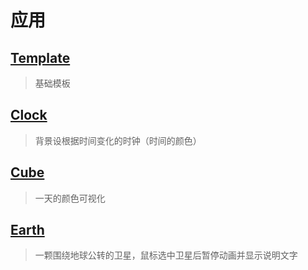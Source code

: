 # 应用

## [Template](./template/src/main.ts)

> 基础模板

## [Clock](./clock/src/main.ts)

> 背景设根据时间变化的时钟（时间的颜色）

## [Cube](./cube/src/main.ts)

> 一天的颜色可视化

## [Earth](./earth/src/main.ts)

> 一颗围绕地球公转的卫星，鼠标选中卫星后暂停动画并显示说明文字